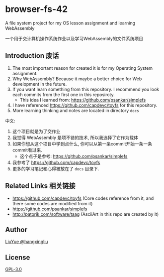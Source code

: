 # browser-fs-42

A file system project for my OS lesson assignment and learning WebAssembly

一个用于交计算机操作系统作业以及学习WebAssembly的文件系统项目

## Introduction 废话

1. The most important reason for created it is for my Operating System assignment. 
2. Why WebAssembly? Because it maybe a better choice for Web development in the future.
3. If you want learn something from this repository. I recommend you look each commits from the first one in this reposiroty.
	- This idea I learned from: <https://github.com/psankar/simplefs>
4. I have referenced <https://github.com/capdevc/toyfs> for this repository.
5. More learning thinking and notes are located in directory `docs`

中文:

1. 这个项目就是为了交作业
2. 我觉得 WebAssembly 是项不错的技术, 所以我选择了它作为载体
3. 如果你想从这个项目中学到点什么, 你可以从第一条commit开始一条一条commit看过来.
	- 这个点子是参考: <https://github.com/psankar/simplefs>
4. 我参考了 <https://github.com/capdevc/toyfs>
4. 更多的学习笔记和心得被放在了 `docs` 目录下.

## Related Links 相关链接

- <https://github.com/capdevc/toyfs> (Core codes reference from it, and there some codes are modified from it)
- <https://github.com/psankar/simplefs>
- <http://patorjk.com/software/taag> (AsciiArt in this repo are created by it)


## Author 

[LiuYue @hangxingliu](https://github.com/hangxingliu)


## License

[GPL-3.0](LICENSE)
